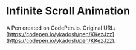 # Infinite Scroll Animation

A Pen created on CodePen.io. Original URL: [https://codepen.io/ykadosh/pen/KKezJzz](https://codepen.io/ykadosh/pen/KKezJzz).


